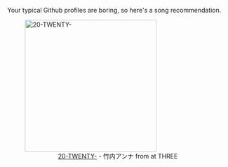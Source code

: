 Your typical Github profiles are boring, so here's a song recommendation.
<figure><img width="300" height="300" src="https://i.scdn.co/image/ab67616d0000b2732e8cb1c5bd743dff91448aef" alt="20-TWENTY-" /><figcaption align="center"><a href="https://open.spotify.com/track/3WdWqAnvnuPSkUZvSz4H3e" target="_blank">20-TWENTY-</a> - 竹内アンナ from at THREE</figcaption></figure>
